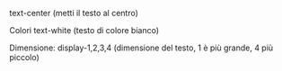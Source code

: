 text-center (metti il testo al centro)

Colori
text-white (testo di colore bianco)

Dimensione:
display-1,2,3,4 (dimensione del testo, 1 è più grande, 4 più piccolo)